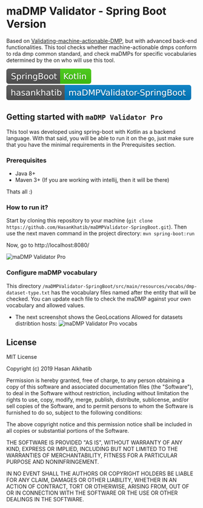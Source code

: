 # maDMP Validator - Spring Boot Version
Based on [Validating-machine-actionable-DMP](https://github.com/hertai86/Validating-machine-actionable-DMP), but with advanced back-end functionalities. This tool checks whether machine-actionable dmps conform to rda dmp common standard, and check maDMPs for specific vocabularies determined by the on who will use this tool.

![maDMP validator Pro backend](./src/main/resources/static/imgs/SpringBoot-Kotlin.svg)
![maDMP validator Pro](./src/main/resources/static/imgs/hasankhatib-maDMPValidator-SpringBoot.svg)


## Getting started with `maDMP Validator Pro`
This tool was developed using spring-boot with Kotlin as a backend language. With that said, you will be able to run it on the go, just make sure that you have the minimal requirements in the Prerequisites section.

### Prerequisites
- Java 8+
- Maven 3+ (If you are working with intellij, then it will be there)

Thats all :)

### How to run it?
Start by cloning this repository to your machine (`git clone https://github.com/HasanKhatib/maDMPValidator-SpringBoot.git`).
Then use the next maven command in the project directory:
`mvn spring-boot:run`

Now, go to http://localhost:8080/

![maDMP Validator Pro](https://user-images.githubusercontent.com/1809095/61815958-a2e1d480-ae4b-11e9-9f29-d4dfc90ba9f9.png)


### Configure maDMP vocabulary
This directory `/maDMPValidator-SpringBoot/src/main/resources/vocabs/dmp-dataset-type.txt` has the vocabulary files named after the entity that will be checked. You can update each file to check the maDMP against your own vocabulary and allowed values.

* The next screenshot shows the GeoLocations Allowed for datasets distribtion hosts:
![maDMP Validator Pro vocabs](https://user-images.githubusercontent.com/1809095/61816712-37990200-ae4d-11e9-9a8a-725dba0190cb.png)


## License
MIT License

Copyright (c) 2019 Hasan Alkhatib

Permission is hereby granted, free of charge, to any person obtaining a copy of this software and associated documentation files (the "Software"), to deal in the Software without restriction, including without limitation the rights
to use, copy, modify, merge, publish, distribute, sublicense, and/or sell copies of the Software, and to permit persons to whom the Software is furnished to do so, subject to the following conditions:

The above copyright notice and this permission notice shall be included in all copies or substantial portions of the Software.

THE SOFTWARE IS PROVIDED "AS IS", WITHOUT WARRANTY OF ANY KIND, EXPRESS OR IMPLIED, INCLUDING BUT NOT LIMITED TO THE WARRANTIES OF MERCHANTABILITY, FITNESS FOR A PARTICULAR PURPOSE AND NONINFRINGEMENT.

IN NO EVENT SHALL THE AUTHORS OR COPYRIGHT HOLDERS BE LIABLE FOR ANY CLAIM, DAMAGES OR OTHER LIABILITY, WHETHER IN AN ACTION OF CONTRACT, TORT OR OTHERWISE, ARISING FROM, OUT OF OR IN CONNECTION WITH THE SOFTWARE OR THE USE OR OTHER DEALINGS IN THE SOFTWARE.

